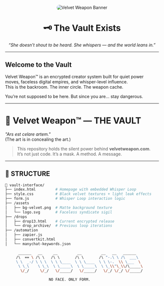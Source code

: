 <p align="center">
  <img src="[(https://github.com/velvetweapon/velvet-redirect/blob/796b683e2231edb3a3da4f5e395707011ef3d4bc/velvet-banner.PNG)"] alt="Velvet Weapon Banner" style="max-width:100%; border-radius: 12px;">
</p>

<h1 align="center">🗝️ The Vault Exists</h1>

<p align="center"><i>“She doesn’t shout to be heard. She whispers — and the world leans in.”</i></p>

---

## Welcome to the Vault

Velvet Weapon™ is an encrypted creator system built for quiet power moves, faceless digital empires, and whisper-level influence.  
This is the backroom. The inner circle. The weapon cache.

You’re not supposed to be here. But since you are... stay dangerous.

---
# 🔘 Velvet Weapon™ — THE VAULT

_"Ars est celare artem."_  
(The art is in concealing the art.)

> This repository holds the silent power behind **velvetweapon.com**.  
> It’s not just code. It’s a mask. A method. A message.

---

## 🧬 STRUCTURE

```bash
📁 vault-interface/
├── index.html         # Homepage with embedded Whisper Loop
├── style.css          # Black velvet textures + light leak effects
├── form.js            # Whisper Loop interaction logic
├── /assets
│   ├── bg-velvet.png  # Matte background texture
│   └── logo.svg       # Faceless syndicate sigil
├── /drops
│   ├── drop13.html    # Current encrypted release
│   └── drop_archive/  # Previous loop iterations
├── /automation
│   ├── zapier.js
│   ├── convertkit.html
│   └── manychat-keywords.json

      ______   __     __         __         __   __   ______  
     /\  == \ /\ \   /\ \       /\ \       /\ "-.\ \ /\  ___\ 
     \ \  _-/ \ \ \  \ \ \____  \ \ \____  \ \ \-.  \\ \___  \
      \ \_\    \ \_\  \ \_____\  \ \_____\  \ \_\\"\_\\/\_____\
       \/_/     \/_/   \/_____/   \/_____/   \/_/ \/_/ \/_____/

                    NO FACE. ONLY FORM.
